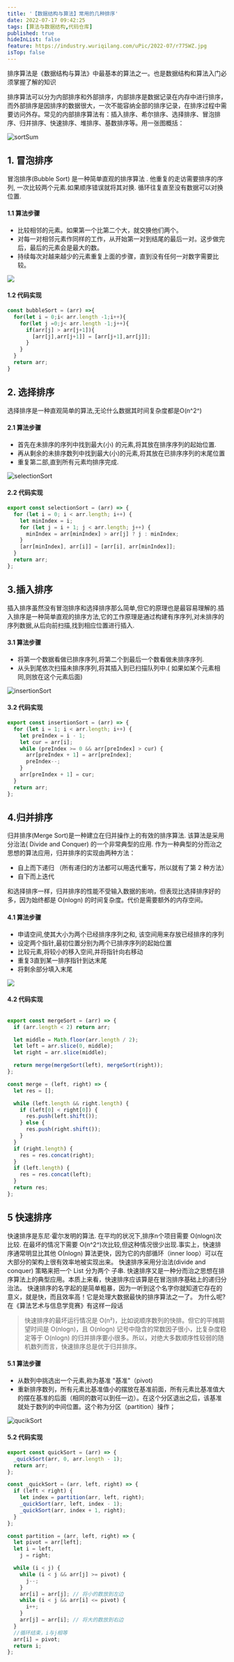 ```yaml
---
title: '【数据结构与算法】常用的几种排序'
date: 2022-07-17 09:42:25
tags: [算法与数据结构,代码仓库]
published: true
hideInList: false
feature: https://industry.wuriqilang.com/uPic/2022-07/r775WZ.jpg
isTop: false
---
```

排序算法是《数据结构与算法》中最基本的算法之一。也是数据结构和算法入门必须掌握了解的知识

<!-- more -->

排序算法可以分为内部排序和外部排序，内部排序是数据记录在内存中进行排序，而外部排序是因排序的数据很大，一次不能容纳全部的排序记录，在排序过程中需要访问外存。常见的内部排序算法有：插入排序、希尔排序、选择排序、冒泡排序、归并排序、快速排序、堆排序、基数排序等。用一张图概括：

![sortSum](https://www.runoob.com/wp-content/uploads/2019/03/sort.png)


## 1. 冒泡排序

冒泡排序(Bubble Sort) 是一种简单直观的排序算法 . 他重复的走访需要排序的序列, 一次比较两个元素.如果顺序错误就将其对换. 循环往复直至没有数据可以对换位置.

#### 1.1 算法步骤
- 比较相邻的元素。如果第一个比第二个大，就交换他们两个。
- 对每一对相邻元素作同样的工作，从开始第一对到结尾的最后一对。这步做完后，最后的元素会是最大的数。
- 持续每次对越来越少的元素重复上面的步骤，直到没有任何一对数字需要比较。
  
![](https://www.runoob.com/wp-content/uploads/2019/03/bubbleSort.gif)

#### 1.2 代码实现

```JavaScript
const bubbleSort = (arr) =>{
  for(let i = 0;i< arr.length -1;i++){
    for(let j =0;j< arr.length -1;j++){
      if(arr[j] > arr[j+1]){
        [arr[j],arr[j+1]] = [arr[j+1],arr[j]];
      }
    }
  }
  return arr;
}
```

## 2. 选择排序
选择排序是一种直观简单的算法,无论什么数据其时间复杂度都是O(n^2^) 

#### 2.1 算法步骤
- 首先在未排序的序列中找到最大(小) 的元素,将其放在排序序列的起始位置.
- 再从剩余的未排序数列中找到最大(小)的元素,将其放在已排序序列的末尾位置
- 重复第二部,直到所有元素均排序完成.

![selectionSort](https://www.runoob.com/wp-content/uploads/2019/03/selectionSort.gif)

#### 2.2 代码实现

```JavaScript
export const selectionSort = (arr) => {
  for (let i = 0; i < arr.length; i++) {
    let minIndex = i;
    for (let j = i + 1; j < arr.length; j++) {
      minIndex = arr[minIndex] > arr[j] ? j : minIndex;
    }
    [arr[minIndex], arr[i]] = [arr[i], arr[minIndex]];
  }
  return arr;
};
```

## 3.插入排序
插入排序虽然没有冒泡排序和选择排序那么简单,但它的原理也是最容易理解的.插入排序是一种简单直观的排序方法,它的工作原理是通过构建有序序列,对未排序的序列数据,从后向前扫描,找到相应位置进行插入.

#### 3.1 算法步骤
- 将第一个数据看做已排序序列,将第二个到最后一个数看做未排序序列.
- 从头到尾依次扫描未排序序列,将其插入到已扫描队列中.( 如果如某个元素相同,则放在这个元素后面)

![insertionSort](https://www.runoob.com/wp-content/uploads/2019/03/insertionSort.gif)

#### 3.2 代码实现

``` JavaScript
export const insertionSort = (arr) => {
  for (let i = 1; i < arr.length; i++) {
    let preIndex = i - 1;
    let cur = arr[i];
    while (preIndex >= 0 && arr[preIndex] > cur) {
      arr[preIndex + 1] = arr[preIndex];
      preIndex--;
    }
    arr[preIndex + 1] = cur;
  }
  return arr;
};
```

## 4.归并排序
归并排序(Merge Sort)是一种建立在归并操作上的有效的排序算法. 该算法是采用分治法( Divide and Conquer) 的一个非常典型的应用.
作为一种典型的分而治之思想的算法应用，归并排序的实现由两种方法：
- 自上而下递归 （所有递归的方法都可以用迭代重写，所以就有了第 2 种方法）
- 自下而上迭代

和选择排序一样，归并排序的性能不受输入数据的影响，但表现比选择排序好的多，因为始终都是 O(nlogn) 的时间复杂度。代价是需要额外的内存空间。

#### 4.1 算法步骤
- 申请空间,使其大小为两个已经排序序列之和, 该空间用来存放已经排序的序列
- 设定两个指针,最初位置分别为两个已排序序列的起始位置
- 比较元素,将较小的移入空间,并将指针向右移动
- 重复3直到某一排序指针到达末尾
- 将剩余部分填入末尾

![](https://www.runoob.com/wp-content/uploads/2019/03/mergeSort.gif)

#### 4.2 代码实现
```javascript

export const mergeSort = (arr) => {
  if (arr.length < 2) return arr;

  let middle = Math.floor(arr.length / 2);
  let left = arr.slice(0, middle);
  let right = arr.slice(middle);

  return merge(mergeSort(left), mergeSort(right));
};

const merge = (left, right) => {
  let res = [];

  while (left.length && right.length) {
    if (left[0] < right[0]) {
      res.push(left.shift());
    } else {
      res.push(right.shift());
    }
  }
  if (right.length) {
    res = res.concat(right);
  }
  if (left.length) {
    res = res.concat(left);
  }
  return res;
};
```

## 5 快速排序
快速排序是东尼·霍尔发明的算法. 在平均的状况下,排序n个项目需要 O(nlogn)次比较. 在最坏的情况下需要 O(n^2^)次比较,但这种情况很少出现.事实上，快速排序通常明显比其他 Ο(nlogn) 算法更快，因为它的内部循环（inner loop）可以在大部分的架构上很有效率地被实现出来。
快速排序采用分治法(divide and conquer) 策略来把一个 List 分为两个 子串.
快速排序又是一种分而治之思想在排序算法上的典型应用。本质上来看，快速排序应该算是在冒泡排序基础上的递归分治法。
快速排序的名字起的是简单粗暴，因为一听到这个名字你就知道它存在的意义，就是快，而且效率高！它是处理大数据最快的排序算法之一了。
为什么呢? 在《算法艺术与信息学竞赛》有这样一段话
> 快速排序的最坏运行情况是 O(n²)，比如说顺序数列的快排。但它的平摊期望时间是 O(nlogn)，且 O(nlogn) 记号中隐含的常数因子很小，比复杂度稳定等于 O(nlogn) 的归并排序要小很多。所以，对绝大多数顺序性较弱的随机数列而言，快速排序总是优于归并排序。

#### 5.1 算法步骤
- 从数列中挑选出一个元素,称为基准 "基准"（pivot)
- 重新排序数列，所有元素比基准值小的摆放在基准前面，所有元素比基准值大的摆在基准的后面（相同的数可以到任一边）。在这个分区退出之后，该基准就处于数列的中间位置。这个称为分区（partition）操作；

![qucikSort](https://www.runoob.com/wp-content/uploads/2019/03/quickSort.gif)

#### 5.2 代码实现
```JavaScript
export const quickSort = (arr) => {
  _quickSort(arr, 0, arr.length - 1);
  return arr;
};

const _quickSort = (arr, left, right) => {
  if (left < right) {
    let index = partition(arr, left, right);
    _quickSort(arr, left, index - 1);
    _quickSort(arr, index + 1, right);
  }
};

const partition = (arr, left, right) => {
  let pivot = arr[left];
  let i = left,
    j = right;

  while (i < j) {
    while (i < j && arr[j] >= pivot) {
      j--;
    }
    arr[i] = arr[j]; // 将小的数放到左边
    while (i < j && arr[i] <= pivot) {
      i++;
    }
    arr[j] = arr[i]; // 将大的数放到右边
  }
  //循环结束，i与j相等
  arr[i] = pivot;
  return i;
};
```








